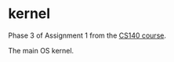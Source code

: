 # kernel
Phase 3 of Assignment 1 from the [CS140 course](https://cs140e.sergio.bz/assignments/1-shell/).

The main OS kernel.
